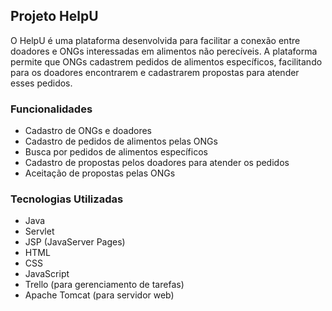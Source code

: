 ## Projeto HelpU

O HelpU é uma plataforma desenvolvida para facilitar a conexão entre doadores e ONGs interessadas em alimentos não perecíveis. A plataforma permite que ONGs cadastrem pedidos de alimentos específicos, facilitando para os doadores encontrarem e cadastrarem propostas para atender esses pedidos.

### Funcionalidades
- Cadastro de ONGs e doadores
- Cadastro de pedidos de alimentos pelas ONGs
- Busca por pedidos de alimentos específicos
- Cadastro de propostas pelos doadores para atender os pedidos
- Aceitação de propostas pelas ONGs
  
### Tecnologias Utilizadas
- Java
- Servlet
- JSP (JavaServer Pages)
- HTML
- CSS
- JavaScript
- Trello (para gerenciamento de tarefas)
- Apache Tomcat (para servidor web)
